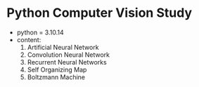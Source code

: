 # Python Computer Vision Study
- python = 3.10.14
- content:
    1. Artificial Neural Network
    2. Convolution Neural Network
    3. Recurrent Neural Networks
    4. Self Organizing Map
    5. Boltzmann Machine
